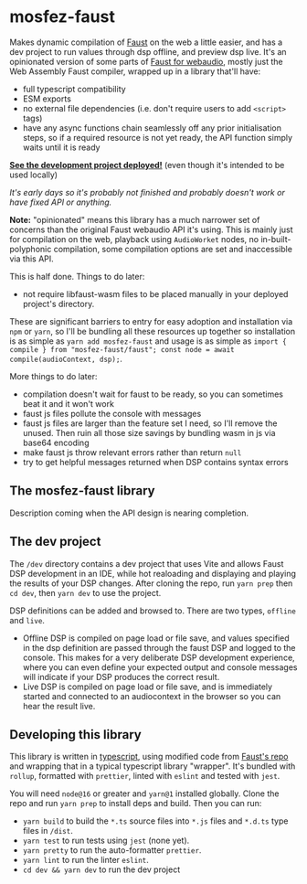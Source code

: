 # mosfez-faust

Makes dynamic compilation of [Faust](https://faust.grame.fr/) on the web a little easier, and has a dev project to run values through dsp offline, and preview dsp live. It's an opinionated version of some parts of [Faust for webaudio](https://github.com/grame-cncm/faust/tree/master-dev/architecture/webaudio), mostly just the Web Assembly Faust compiler, wrapped up in a library that'll have:

- full typescript compatibility
- ESM exports
- no external file dependencies (i.e. don't require users to add `<script>` tags)
- have any async functions chain seamlessly off any prior initialisation steps, so if a required resource is not yet ready, the API function simply waits until it is ready

**[See the development project deployed!](https://dxinteractive.github.io/mosfez-faust/)** (even though it's intended to be used locally)

_It's early days so it's probably not finished and probably doesn't work or have fixed API or anything._

**Note:** "opinionated" means this library has a much narrower set of concerns than the original Faust webaudio API it's using. This is mainly just for compilation on the web, playback using `AudioWorket` nodes, no in-built-polyphonic compilation, some compilation options are set and inaccessible via this API.

This is half done. Things to do later:

- not require libfaust-wasm files to be placed manually in your deployed project's directory.

These are significant barriers to entry for easy adoption and installation via `npm` or `yarn`, so I'll be bundling all these resources up together so installation is as simple as `yarn add mosfez-faust` and usage is as simple as `import { compile } from "mosfez-faust/faust"; const node = await compile(audioContext, dsp);`.

More things to do later:

- compilation doesn't wait for faust to be ready, so you can sometimes beat it and it won't work
- faust js files pollute the console with messages
- faust js files are larger than the feature set I need, so I'll remove the unused. Then ruin all those size savings by bundling wasm in js via base64 encoding
- make faust js throw relevant errors rather than return `null`
- try to get helpful messages returned when DSP contains syntax errors

## The mosfez-faust library

Description coming when the API design is nearing completion.

## The dev project

The `/dev` directory contains a dev project that uses Vite and allows Faust DSP development in an IDE, while hot realoading and displaying and playing the results of your DSP changes. After cloning the repo, run `yarn prep` then `cd dev`, then `yarn dev` to use the project.

DSP definitions can be added and browsed to. There are two types, `offline` and `live`.

- Offline DSP is compiled on page load or file save, and values specified in the dsp definition are passed through the faust DSP and logged to the console. This makes for a very deliberate DSP development experience, where you can even define your expected output and console messages will indicate if your DSP produces the correct result.
- Live DSP is compiled on page load or file save, and is immediately started and connected to an audiocontext in the browser so you can hear the result live.

## Developing this library

This library is written in [typescript](https://www.typescriptlang.org/), using modified code from [Faust's repo](https://github.com/grame-cncm/faust) and wrapping that in a typical typescript library "wrapper". It's bundled with `rollup`, formatted with `prettier`, linted with `eslint` and tested with `jest`.

You will need `node@16` or greater and `yarn@1` installed globally. Clone the repo and run `yarn prep` to install deps and build. Then you can run:

- `yarn build` to build the `*.ts` source files into `*.js` files and `*.d.ts` type files in `/dist`.
- `yarn test` to run tests using `jest` (none yet).
- `yarn pretty` to run the auto-formatter `prettier`.
- `yarn lint` to run the linter `eslint`.
- `cd dev && yarn dev` to run the dev project
